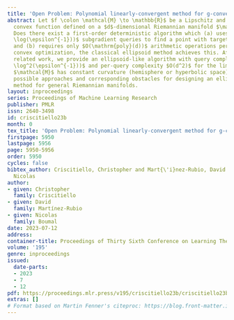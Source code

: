 ```yaml
---
title: 'Open Problem: Polynomial linearly-convergent method for g-convex optimization?'
abstract: Let $f \colon \mathcal{M} \to \mathbb{R}$ be a Lipschitz and geodesically
  convex function defined on a $d$-dimensional Riemannian manifold $\mathcal{M}$.
  Does there exist a first-order deterministic algorithm which (a) uses at most $O(\mathrm{poly}(d)
  \log(\epsilon^{-1}))$ subgradient queries to find a point with target accuracy $\epsilon$,
  and (b) requires only $O(\mathrm{poly}(d))$ arithmetic operations per query? In
  convex optimization, the classical ellipsoid method achieves this. After detailing
  related work, we provide an ellipsoid-like algorithm with query complexity $O(d^2
  \log^2(\epsilon^{-1}))$ and per-query complexity $O(d^2)$ for the limited case where
  $\mathcal{M}$ has constant curvature (hemisphere or hyperbolic space). We then detail
  possible approaches and corresponding obstacles for designing an ellipsoid-like
  method for general Riemannian manifolds.
layout: inproceedings
series: Proceedings of Machine Learning Research
publisher: PMLR
issn: 2640-3498
id: criscitiello23b
month: 0
tex_title: 'Open Problem: Polynomial linearly-convergent method for g-convex optimization?'
firstpage: 5950
lastpage: 5956
page: 5950-5956
order: 5950
cycles: false
bibtex_author: Criscitiello, Christopher and Mart{\'i}nez-Rubio, David and Boumal,
  Nicolas
author:
- given: Christopher
  family: Criscitiello
- given: David
  family: Martínez-Rubio
- given: Nicolas
  family: Boumal
date: 2023-07-12
address: 
container-title: Proceedings of Thirty Sixth Conference on Learning Theory
volume: '195'
genre: inproceedings
issued:
  date-parts:
  - 2023
  - 7
  - 12
pdf: https://proceedings.mlr.press/v195/criscitiello23b/criscitiello23b.pdf
extras: []
# Format based on Martin Fenner's citeproc: https://blog.front-matter.io/posts/citeproc-yaml-for-bibliographies/
---
```

